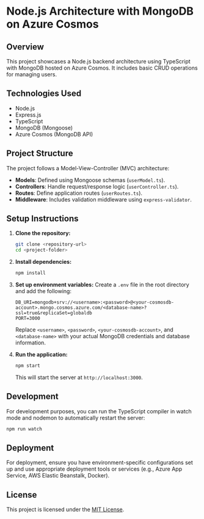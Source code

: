 # Node.js Architecture with MongoDB on Azure Cosmos

## Overview
This project showcases a Node.js backend architecture using TypeScript with MongoDB hosted on Azure Cosmos. It includes basic CRUD operations for managing users.

## Technologies Used
- Node.js
- Express.js
- TypeScript
- MongoDB (Mongoose)
- Azure Cosmos (MongoDB API)

## Project Structure
The project follows a Model-View-Controller (MVC) architecture:
- **Models**: Defined using Mongoose schemas (`userModel.ts`).
- **Controllers**: Handle request/response logic (`userController.ts`).
- **Routes**: Define application routes (`userRoutes.ts`).
- **Middleware**: Includes validation middleware using `express-validator`.

## Setup Instructions
1. **Clone the repository:**
   ```bash
   git clone <repository-url>
   cd <project-folder>
   ```

2. **Install dependencies:**
   ```bash
   npm install
   ```

3. **Set up environment variables:**
   Create a `.env` file in the root directory and add the following:
   ```
   DB_URI=mongodb+srv://<username>:<password>@<your-cosmosdb-account>.mongo.cosmos.azure.com/<database-name>?ssl=true&replicaSet=globaldb
   PORT=3000
   ```
   Replace `<username>`, `<password>`, `<your-cosmosdb-account>`, and `<database-name>` with your actual MongoDB credentials and database information.

4. **Run the application:**
   ```bash
   npm start
   ```
   This will start the server at `http://localhost:3000`.


## Development
For development purposes, you can run the TypeScript compiler in watch mode and nodemon to automatically restart the server:
```bash
npm run watch
```

## Deployment
For deployment, ensure you have environment-specific configurations set up and use appropriate deployment tools or services (e.g., Azure App Service, AWS Elastic Beanstalk, Docker).


## License
This project is licensed under the [MIT License](LICENSE).
